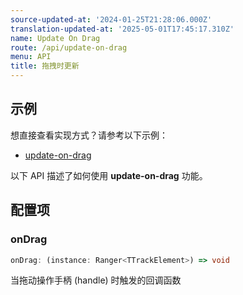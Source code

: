 ```yaml
---
source-updated-at: '2024-01-25T21:28:06.000Z'
translation-updated-at: '2025-05-01T17:45:17.310Z'
name: Update On Drag
route: /api/update-on-drag
menu: API
title: 拖拽时更新
---
```

## 示例
想直接查看实现方式？请参考以下示例：

- [update-on-drag](../../examples/react/update-on-drag)

以下 API 描述了如何使用 **update-on-drag** 功能。

## 配置项

### onDrag

```ts
onDrag: (instance: Ranger<TTrackElement>) => void
```
当拖动操作手柄 (handle) 时触发的回调函数
